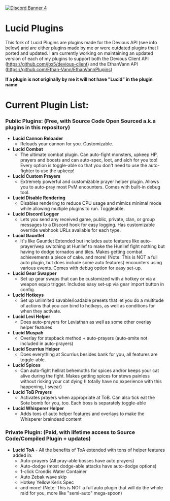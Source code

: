 [![Discord Banner 4](https://discordapp.com/api/guilds/978715859361079307/widget.png?style=banner4)](https://discord.gg/jj2kFyeBv9)

# Lucid Plugins

This fork of Lucid Plugins are plugins made for the Devious API (see info below) and are either plugins made by
me or were outdated plugins that I ported and updated.
I am currently working on maintaining an updated version of each of my plugins to support both the Devious Client API (https://github.com/jbx5/devious-client)
and the EthanVann API (https://github.com/Ethan-Vann/EthanVannPlugins)

**If a plugin is not originally by me it will not have "Lucid" in the plugin name**

Current Plugin List:
=
### Public Plugins: (Free, with Source Code Open Sourced a.k.a plugins in this repository)
- **Lucid Cannon Reloader** 
    - Reloads your cannon for you. Customizable.
- **Lucid Combat** 
  - The ultimate combat plugin. Can auto-fight monsters, upkeep HP, prayers and boosts and can auto-spec, loot, and alch for you too! Every option is toggle-able so that you don't need to use the auto-fighter to use the upkeep!
- **Lucid Custom Prayers** 
  - Extremely powerful and customizable prayer helper plugin. Allows you to auto-pray most PvM encounters. Comes with built-in debug tool.
- **Lucid Disable Rendering** 
  - Disables rendering to reduce CPU usage and mimics minimal mode while allowing multiple plugins to run. Toggleable.
- **Lucid Discord Logger** 
  - Lets you send any received game, public, private, clan, or group messages to a Discord hook for easy logging. Has customizable override webhook URLs available for each type.
- **Lucid Gauntlet** 
  - It's like Gauntlet Extended but includes auto features like auto-prayer/wep switching at Hunllef to make
    the Hunllef fight nothing but having to dodge tornados and tiles. Makes getting combat achievements a piece of cake.
  and more! (Note: This is NOT a full auto plugin, but does include some auto features)
  encounters using various events. Comes with debug option for easy set-up.
- **Lucid Gear Swapper** 
  - Set up gear swaps that can be customized with a hotkey or via a weapon equip trigger. Includes easy set-up via gear import button in config.
- **Lucid Hotkeys** 
  - Set up unlimited savable/loadable presets that let you do a multitude of actions that you can bind to hotkeys, as well as conditions for when they activate.
- **Lucid Levi Helper** 
  - Does auto-prayers for Leviathan as well as some other overlay helper features
- **Lucid Muspah**
  - Overlay for stepback method + auto-prayers (auto-smite not included in auto-prayers)
- **Lucid Scurrius Helper** 
  - Does everything at Scurrius besides bank for you, all features are toggle-able.
- **Lucid Spices** 
  - Can auto-fight hellrat behemoths for spices and/or keeps your cat alive during the fight. Makes getting spices for
  stews painless without risking your cat dying (I totally have no experience with this happening, I swear)
- **Lucid ToB Prayers** 
  - Activates prayers when appropriate at ToB. Can also tick eat the Sote bomb for you, too. Each boss is separately toggle-able
- **Lucid Whisperer Helper** 
  - Adds tons of auto helper features and overlays to make the Whisperer braindead content

### Private Plugin: (Paid, with lifetime access to Source Code/Compiled Plugin + updates)
- **Lucid ToA** - All the benefits of ToA extended with tons of helper features added in:
  - Auto-prayers (All pray-able bosses have auto prayers)
  - Auto-dodge (most dodge-able attacks have auto-dodge options)
  - 1-click Crondis Water Container
  - Auto Zebak wave skip
  - Hotkey Yellow Keris Spec
  - and more! (Note: This is NOT a full auto plugin that will do the whole raid for you, more like "semi-auto" mega-spoon)